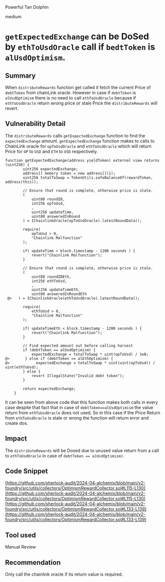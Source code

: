 Powerful Tan Dolphin

medium

# `getExpectedExchange`  can be DoSed  by `ethToUsdOracle` call if `bedtToken` is `alUsdOptimism`.

## Summary
When `distributeRewards` function get called it fetch the current Price of `debtToken` from chainLink oracle. However in case if `debtToken` is `alUsdOptimism` there is no need to call `ethToUsdOracle` because if `ethToUsdOracle` return wrong price or stale Price the `distributeRewards` will revert.
## Vulnerability Detail
The `distributeRewards` calls `getExpectedExchange` function to find the `expectedExchange` amount. `getExpectedExchange` function makes to calls to ChainLink oracle for `opToUsdOracle` and `ethToUsdOracle` which will return Price for `OP` to `USD` and `ETH` to `USD` respectively. 

```solidity
function getExpectedExchange(address yieldToken) external view returns (uint256) {
        uint256 expectedExchange;
        address[] memory token = new address[](1);
        uint256 totalToSwap = TokenUtils.safeBalanceOf(rewardToken, address(this));

        // Ensure that round is complete, otherwise price is stale.
        (
            uint80 roundID,
            int256 opToUsd,
            ,
            uint256 updateTime,
            uint80 answeredInRound
        ) = IChainlinkOracle(opToUsdOracle).latestRoundData();
        
        require(
            opToUsd > 0, 
            "Chainlink Malfunction"
        );

        if( updateTime < block.timestamp - 1200 seconds ) {
            revert("Chainlink Malfunction");
        }

        // Ensure that round is complete, otherwise price is stale.
        (
            uint80 roundIDEth,
            int256 ethToUsd,
            ,
            uint256 updateTimeEth,
            uint80 answeredInRoundEth
 @>   ) = IChainlinkOracle(ethToUsdOracle).latestRoundData();
        
        require(
            ethToUsd > 0, 
            "Chainlink Malfunction"
        );

        if( updateTimeEth < block.timestamp - 1200 seconds ) {
            revert("Chainlink Malfunction");
        }

        // Find expected amount out before calling harvest
        if (debtToken == alUsdOptimism) {
            expectedExchange = totalToSwap * uint(opToUsd) / 1e8;
@>       } else if (debtToken == alEthOptimism) {
@>            expectedExchange = totalToSwap * uint(uint(opToUsd)) / uint(ethToUsd);
        } else {
            revert IllegalState("Invalid debt token");
        }

        return expectedExchange;
    }
```
It can be seen from above code that this function makes both calls in every case despite that fact that in case of `debtToken==alUsdOptimism` the value return from `ethToUsdOracle` does not used. So in this case if the Price Return from `ethToUsdOracle` is stale or wrong the function will return error and create dos.

## Impact
The `distributeRewards` will be Dosed due to unused value return from a call to  `ethToUsdOracle` in case of `debtToken == alUsdOptimism)`.

## Code Snippet
[https://github.com/sherlock-audit/2024-04-alchemix/blob/main/v2-foundry/src/utils/collectors/OptimismRewardCollector.sol#L115-L130](https://github.com/sherlock-audit/2024-04-alchemix/blob/main/v2-foundry/src/utils/collectors/OptimismRewardCollector.sol#L115-L130)
[https://github.com/sherlock-audit/2024-04-alchemix/blob/main/v2-foundry/src/utils/collectors/OptimismRewardCollector.sol#L133-L139](https://github.com/sherlock-audit/2024-04-alchemix/blob/main/v2-foundry/src/utils/collectors/OptimismRewardCollector.sol#L133-L139)

## Tool used

Manual Review

## Recommendation
Only call the chainlink oracle if its return value is required.